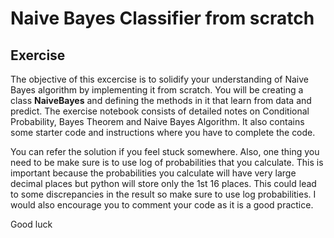 # Naive Bayes Classifier from scratch

## Exercise

The objective of this excercise is to solidify your understanding of Naive Bayes algorithm by implementing it from scratch. You will be creating a class **NaiveBayes** and defining the methods in it that learn from data and predict. The exercise notebook consists of detailed notes on Conditional Probability, Bayes Theorem and Naive Bayes Algorithm. It also contains some starter code and instructions where you have to complete the code.  

You can refer the solution if you feel stuck somewhere. Also, one thing you need to be make sure is to use log of probabilities that you calculate. This is important because the probabilities you calculate will have very large decimal places but python will store only the 1st 16 places. This could lead to some discrepancies in the result so make sure to use log probabilities. I would also encourage you to comment your code as it is a good practice.

Good luck